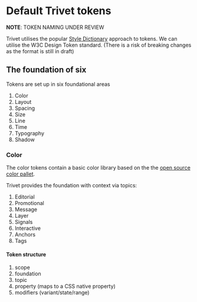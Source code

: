 # Default Trivet tokens

**NOTE**: TOKEN NAMING UNDER REVIEW

Trivet utilises the popular [Style Dictionary](https://amzn.github.io/style-dictionary) approach to tokens. We can utilise the W3C Design Token standard. (There is a risk of breaking changes as the format is still in draft)

## The foundation of six

Tokens are set up in six foundational areas

1. Color
2. Layout
3. Spacing
4. Size
5. Line
6. Time
7. Typography
8. Shadow

### Color

The color tokens contain a basic color library based on the the [open source color pallet](https://yeun.github.io/open-color/).

Trivet provides the foundation with context via topics:

1. Editorial
2. Promotional
3. Message
4. Layer
5. Signals
6. Interactive
7. Anchors
8. Tags

#### Token structure

1. scope
2. foundation
3. topic
4. property (maps to a CSS native property)
5. modifiers (variant/state/range)
